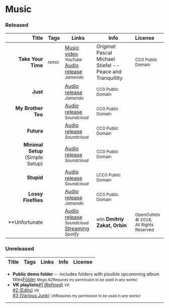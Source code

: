 # Music
### Released
Title | Tags | Links | Info | License
----:| --- | --- | --- |:---
**Take Your Time** | <small>*remix*</small> | [Music video](https://www.youtube.com/watch?v=aEy2o1jxk_I) <small>*YouTube*</small><br/>[Audio release](https://www.jamendo.com/track/1629201/patch-plot-take-your-time-peace-and-tranquility-remixed) <small>*Jamendo*</small> | *Original:* Pascal Michael Stiefel -- Peace and Tranquillity | <small>CC0 Public Domain</small>
**Just** | | [Audio release](https://www.jamendo.com/track/1621703/patch-plot-just) <small>*Jamendo*</small> | <small>CC0 Public Domain</small>
**My Brother Teo** | | [Audio release](https://soundcloud.com/keycattie/effffff4) <small>*Soundcloud*</small> | <small>CC0 Public Domain</small>
**Futura** | | [Audio release](https://soundcloud.com/keycattie/patch-plot-futura) <small>*Soundcloud*</small> | <small>CC0 Public Domain</small>
**Minimal Setup**<br/>(Simple Setup) | | [Audio release](https://soundcloud.com/keycattie/patch-plot-minimal-setup) <small>*Soundcloud*</small> | <small>CC0 Public Domain</small>
**Stupid** | | [Audio release](https://soundcloud.com/keycattie/stupid) <small>*Soundcloud*</small> | <small>LCC0 Public Domain</small>
**Lossy Fireflies** | | [Audio release](https://www.jamendo.com/track/1646853/patch-plot-lossy-fireflies) <small>*Jamendo*</small> | <small>CC0 Public Domain</small>
**Unfortunate | | [Audio release](https://soundcloud.com/openoutlets/dmitriy-zakat-x-john-loeen-x) <small>*Soundcloud*</small><br/>[Streaming](https://open.spotify.com/track/2o2dC4BdDuegK3H9RdPv33?si=AxESxet2RsSO8Gkww12pYw) <small>*Spotify*</small> | <small>with</small> **Dmitriy Zakat, Orbin** | <small>OpenOutlets &copy; 2018,<br/>All Rights Reserved</small>

### Unreleased
Title | Tags | Links | Info | License
----:| --- | --- | --- |:---
- **Public demo folder** -- includes folders with pissible upcomming album titles[Folder](https://mega.nz/folder/ng5R1KBB#QTdM8PfNLq7wujo2G7cHUg) <small>*Mega NZ*</small><small>Requires my permission to be used in any works!</small>
- **VK playlists**[#1 (Refined)](https://vk.com/music/playlist/211522269_168_41d817094e442d56e7) <small>*VK*</small><br/>[#2 (Edits)](https://vk.com/music/playlist/211522269_163_a6172d38e49bea71a2) <small>*VK*</small><br/>[#3 (Various Junk)](https://vk.com/music/playlist/211522269_75_542f6197e2c60ecb16) <small>*VK*</small><small>Requires my permission to be used in any works!</small>

***

